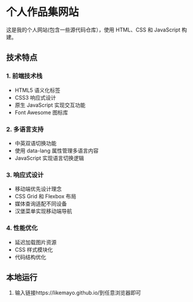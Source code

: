 # 个人作品集网站

这是我的个人网站(包含一些源代码仓库），使用 HTML、CSS 和 JavaScript 构建。

## 技术特点

### 1. 前端技术栈
- HTML5 语义化标签
- CSS3 响应式设计
- 原生 JavaScript 实现交互功能
- Font Awesome 图标库

### 2. 多语言支持
- 中英双语切换功能
- 使用 data-lang 属性管理多语言内容
- JavaScript 实现语言切换逻辑

### 3. 响应式设计
- 移动端优先设计理念
- CSS Grid 和 Flexbox 布局
- 媒体查询适配不同设备
- 汉堡菜单实现移动端导航

### 4. 性能优化
- 延迟加载图片资源
- CSS 样式模块化
- 代码结构优化

## 本地运行
1. 输入链接https://likemayo.github.io/到任意浏览器即可
